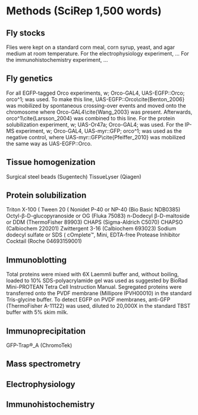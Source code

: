 #  Methods (SciRep 1,500 words)
## Fly stocks 
Flies were kept on a standard corn meal, corn syrup, yeast, and agar medium at room temperature. For the electrophysiology experiment, ... For the immunohistochemistry experiment, ...

## Fly genetics
For all EGFP-tagged Orco experiments, w; Orco-GAL4, UAS-EGFP::Orco; orco^1; was used. To make this line, UAS-EGFP::Orco\cite{Benton_2006} was mobilized by spontaneous crossing-over events and moved onto the chromosome where Orco-GAL4\cite{Wang_2003} was present. Afterwards, orco^1\cite{Larsson_2004} was combined to this line. For the protein solubilization experiment, w; UAS-Or47a; Orco-GAL4; was used. For the IP-MS experiment, w; Orco-GAL4, UAS-myr::GFP; orco^1; was used as the negative control, where UAS-myr::GFP\cite{Pfeiffer_2010} was mobilized the same way as UAS-EGFP::Orco.

## Tissue homogenization
Surgical steel beads (Sugentech)
TissueLyser (Qiagen)

## Protein solubilization
Triton X-100 (
Tween 20 (
Nonidet P-40 or NP-40 (Bio Basic NDB0385)
Octyl-β-D-glucopyranoside or OG (Fluka 75083)
n-Dodecyl β-D-maltoside or DDM (ThermoFisher 89903)
CHAPS (Sigma-Aldrich C5070)
CHAPSO (Calbiochem 220201)
Zwittergent 3-16 (Calbiochem 693023)
Sodium dodecyl sulfate or SDS (
cOmplete™, Mini, EDTA-free Protease Inhibitor Cocktail (Roche 04693159001)

## Immunoblotting
Total proteins were mixed with 6X Laemmli buffer and, without boiling, loaded to 10% SDS-polyacrylamide gel was used as suggested by BioRad Mini-PROTEAN Tetra Cell Instruction Manual. Segregated proteins were transferred onto the PVDF membrane (Millipore IPVH00010) in the standard Tris-glycine buffer. To detect EGFP on PVDF membranes, anti-GFP (ThermoFisher A-11122) was used, diluted to 20,000X in the standard TBST buffer with 5% skim milk.

## Immunoprecipitation
GFP-Trap®_A (ChromoTek)

## Mass spectrometry

## Electrophysiology

## Immunohistochemistry 